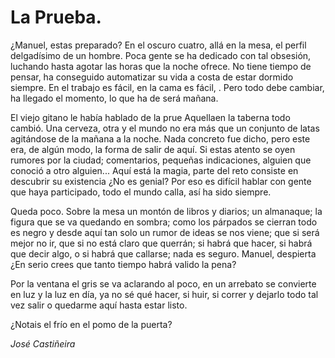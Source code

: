 # La Prueba.

¿Manuel, estas preparado? En el oscuro cuatro, allá en la mesa, el perfil delgadísimo de un hombre. Poca gente se ha dedicado con tal obsesión, luchando hasta agotar las horas que la noche ofrece. No tiene tiempo de pensar, ha conseguido automatizar su vida a costa de estar dormido siempre. En el trabajo es fácil, en la cama es fácil, . Pero todo debe cambiar, ha llegado el momento, lo que ha de será mañana.

El viejo gitano le habı́a hablado de la prue Aquellaen la taberna todo cambió.  Una cerveza, otra y el mundo no era más que un conjunto de latas agitándose de la mañana a la noche. Nada concreto fue dicho, pero este era, de algún modo, la forma de salir de aquí. Si estas atento se oyen rumores por la ciudad; comentarios, pequeñas indicaciones, alguien que conoció a otro alguien... Aquı́ está la magia, parte del reto consiste en descubrir su existencia ¿No es genial? Por eso es difı́cil hablar con gente que haya participado, todo el mundo calla, ası́ ha sido siempre.

Queda poco. Sobre la mesa un montón de libros y diarios; un almanaque; la figura que se va quedando en sombra; como los párpados se cierran todo es negro y desde aquı́ tan solo un rumor de ideas se nos viene; que si será mejor no ir, que si no está claro que querrán; si habrá que hacer, si habrá que decir algo, o si habrá que callarse; nada es seguro. Manuel, despierta ¿En serio crees que tanto tiempo habrá valido la pena?

Por la ventana el gris se va aclarando al poco, en un arrebato se convierte en luz y la luz en dı́a, ya no sé qué hacer, si huir, si correr y dejarlo todo tal vez salir o quedarme aquí hasta estar listo.

¿Notais el frı́o en el pomo de la puerta?

*José Castiñeira*
